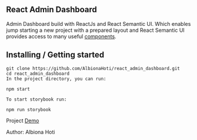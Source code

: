 ## React Admin Dashboard
Admin Dashboard build with ReactJs and React Semantic UI. Which enables jump starting a new
project with a prepared layout and React Semantic UI provides access to many useful [components](https://react.semantic-ui.com/).

## Installing / Getting started

```shell
git clone https://github.com/AlbionaHoti/react_admin_dashboard.git
cd react_admin_dashboard
In the project directory, you can run:

```
`npm start`

```
To start storybook run:

npm run storybook
```

Project [Demo](https://albionahoti.github.io/react_admin_dashboard/) 

Author: Albiona Hoti

